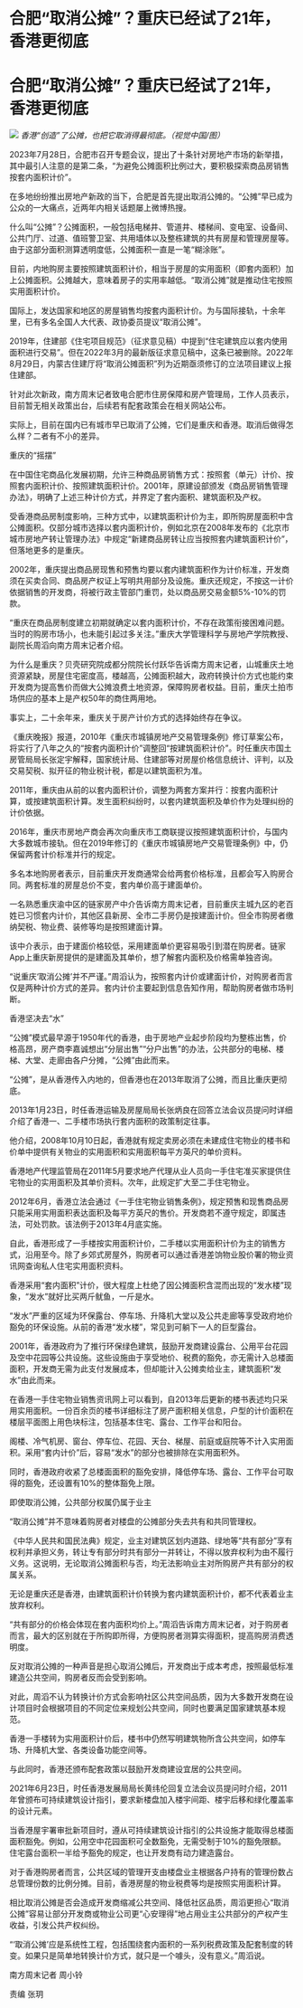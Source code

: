 # 合肥“取消公摊”？重庆已经试了21年，香港更彻底

# 合肥“取消公摊”？重庆已经试了21年，香港更彻底

![](https://inews.gtimg.com/om_bt/OW6WApmJQiWJPvKcbLLwLkcES2MySFPLlGX4f9sXgL8CEAA/1000)
_香港“创造”了公摊，也把它取消得最彻底。（视觉中国/图）_

2023年7月28日，合肥市召开专题会议，提出了十条针对房地产市场的新举措，其中最引人注意的是第二条，“为避免公摊面积比例过大，要积极探索商品房销售按套内面积计价”。

在多地纷纷推出房地产新政的当下，合肥是首先提出取消公摊的。“公摊”早已成为公众的一大痛点，近两年内相关话题屡上微博热搜。

什么叫“公摊”？公摊面积，一般包括电梯井、管道井、楼梯间、变电室、设备间、公共门厅、过道、值班警卫室、共用墙体以及整栋建筑的共有房屋和管理房屋等。由于这部分面积测算透明度低，公摊面积一直是一笔“糊涂账”。

目前，内地购房主要按照建筑面积计价，相当于房屋的实用面积（即套内面积）加上公摊面积。公摊越大，意味着房子的实用率越低。“取消公摊”就是推动住宅按照实用面积计价。

国际上，发达国家和地区的房屋销售均按套内面积计价。为与国际接轨，十余年里，已有多名全国人大代表、政协委员提议“取消公摊”。

2019年，住建部《住宅项目规范》（征求意见稿）中提到“住宅建筑应以套内使用面积进行交易”。但在2022年3月的最新版征求意见稿中，这条已被删除。2022年8月29日，内蒙古住建厅将“取消公摊面积”列为近期亟须修订的立法项目建议上报住建部。

针对此次新政，南方周末记者致电合肥市住房保障和房产管理局，工作人员表示，目前暂无相关政策出台，后续若有配套政策会在相关网站公布。

实际上，目前在国内已有城市早已取消了公摊，它们是重庆和香港。取消后做得怎么样？二者有不小的差异。

重庆的“摇摆”

在中国住宅商品化发展初期，允许三种商品房销售方式：按照套（单元）计价、按照套内面积计价、按照建筑面积计价。2001年，原建设部颁发《商品房销售管理办法》，明确了上述三种计价方式，并界定了套内面积、建筑面积及产权。

受香港商品房制度影响，三种方式中，以建筑面积计价为主，即所购房屋面积中含公摊面积。仅部分城市选择以套内面积计价，例如北京在2008年发布的《北京市城市房地产转让管理办法》中规定“新建商品房转让应当按照套内建筑面积计价”，但落地更多的是重庆。

2002年，重庆提出商品房现售和预售均要以套内建筑面积作为计价标准，开发商须在买卖合同、商品房产权证上写明共用部分及设施。重庆还规定，不按这一计价依据销售的开发商，将被行政主管部门重罚，处以商品房交易金额5%-10%的罚款。

“重庆在商品房制度建立初期就确定以套内面积计价，不存在政策衔接困难问题。当时的购房市场小，也未能引起过多关注。”重庆大学管理科学与房地产学院教授、副院长周滔向南方周末记者介绍。

为什么是重庆？贝壳研究院成都分院院长付跃华告诉南方周末记者，山城重庆土地资源紧缺，房屋住宅密度高，楼越高，公摊面积越大，政府转换计价方式也能约束开发商为提高售价而做大公摊浪费土地资源，保障购房者权益。目前，重庆土拍市场供应的基本上是产权50年的商住两用地。

事实上，二十余年来，重庆关于房产计价方式的选择始终存在争议。

《重庆晚报》报道，2010年《重庆市城镇房地产交易管理条例》修订草案公布，将实行了八年之久的“按套内面积计价”调整回“按建筑面积计价”。时任重庆市国土房管局局长张定宇解释，国家统计局、住建部等对房屋价格信息统计、评判，以及交易契税、拟开征的物业税计税，都是以建筑面积为准。

2011年，重庆由从前的以套内面积计价，调整为两套方案并行：按套内面积计算，或按建筑面积计算。发生面积纠纷时，以套内建筑面积及单价作为处理纠纷的计价依据。

2016年，重庆市房地产商会再次向重庆市工商联提议按照建筑面积计价，与国内大多数城市接轨。但在2019年修订的《重庆市城镇房地产交易管理条例》中，仍保留两套计价标准并行的规定。

多名本地购房者表示，目前重庆开发商通常会给两套价格标准，且都会写入购房合同。两套标准的房屋总价不变，套内单价高于建面单价。

一名熟悉重庆渝中区的链家房产中介告诉南方周末记者，目前重庆主城九区的老百姓已习惯套内计价，其他区县新房、全市二手房仍是按建面计价。但全市购房者缴纳契税、物业费、装修等均是按照建面计算。

该中介表示，由于建面价格较低，采用建面单价更容易吸引到潜在购房者。链家App上重庆新房提供的是建面及其单价，想了解套内面积及价格需单独咨询。

“说重庆‘取消公摊’并不严谨。”周滔认为，按照套内计价或建面计价，对购房者而言仅是两种计价方式的差异。套内计价主要起到信息告知作用，帮助购房者做市场判断。

香港坚决去“水”

“公摊”模式最早源于1950年代的香港，由于房地产业起步阶段均为整栋出售，价格高昂，房产商李嘉诚想出“分层出售”“分户出售”的办法，公共部分的电梯、楼梯、大堂、走廊由各户分摊，“公摊”由此而来。

“公摊”，是从香港传入内地的，但香港也在2013年取消了公摊，而且比重庆更彻底。

2013年1月23日，时任香港运输及房屋局局长张炳良在回答立法会议员提问时详细介绍了香港一、二手楼市场执行套内面积的政策制定往事。

他介绍，2008年10月10日起，香港就有规定卖房必须在未建成住宅物业的楼书和价单中提供有关物业的实用面积和实用面积每平方英尺的单价资料。

香港地产代理监管局在2011年5月要求地产代理从业人员向一手住宅准买家提供住宅物业的实用面积及其单价资料。次年，此规定扩大至二手住宅物业。

2012年6月，香港立法会通过《一手住宅物业销售条例》，规定预售和现售商品房只能采用实用面积表达面积及每平方英尺的售价。开发商若不遵守规定，即属违法，可处罚款。该法例于2013年4月底实施。

自此，香港形成了一手楼按实用面积计价，二手楼以实用面积计价为主的销售方式，沿用至今。除了乡郊式房屋外，购房者可以通过香港差饷物业股价署的物业资讯网查询私人住宅实用面积资料。

香港采用“套内面积”计价，很大程度上杜绝了因公摊面积含混而出现的“发水楼”现象，“发水”就好比买两斤鱿鱼，一斤是水。

“发水”严重的区域为环保露台、停车场、升降机大堂以及公共走廊等享受政府地价豁免的环保设施。从前的香港“发水楼”，常见到可躺下一人的巨型露台。

2001年，香港政府为了推行环保绿色建筑，鼓励开发商建设露台、公用平台花园及空中花园等公共设施。这些设施由于享受地价、税费的豁免，亦无需计入总楼面面积，开发商无需为此支付发展成本，但却能计入公摊卖给业主，建筑面积“发水”由此而来。

在香港一手住宅物业销售资讯网上可以看到，自2013年后更新的楼书表述均只采用实用面积。一份百余页的楼书详细标注了房产面积相关信息，户型的计价面积在楼层平面图上用色块标注，包括基本住宅、露台、工作平台和阳台。

阁楼、冷气机房、窗台、停车位、花园、天台、梯屋、前庭或庭院等不计入实用面积。采用“套内计价”后，容易“发水”的部分也被排除在实用面积外。

同时，香港政府收紧了总楼面面积的豁免安排，降低停车场、露台、工作平台可取得的豁免，还设置有10%的整体豁免上限。

即使取消公摊，公共部分权属仍属于业主

“取消公摊”并不意味着购房者对楼盘的公摊部分失去共有和共同管理权。

《中华人民共和国民法典》规定，业主对建筑区划内道路、绿地等“共有部分”享有权利并承担义务，转让专有部分时共有部分一并转让，不得以放弃权利为由不履行义务。这说明，无论取消公摊面积与否，均无法影响业主对所购房产共有部分的权属关系。

无论是重庆还是香港，由建筑面积计价转换为套内建筑面积计价，都不代表着业主放弃权利。

“共有部分的价格会体现在套内面积均价上。”周滔告诉南方周末记者，对于购房者而言，最大的区别就在于所购即所得，方便购房者测算实得面积，提高购房消费透明度。

反对取消公摊的一种声音是担心取消公摊后，开发商出于成本考虑，按照最低标准建造公共空间，购房者反而会受到影响。

对此，周滔不认为转换计价方式会影响社区公共空间品质，因为大多数开发商在设计项目时会根据项目的不同定位来规划公共空间，同时也要满足国家建筑基本规范。

香港一手楼转为实用面积计价后，楼书中仍然写明建筑物所含公共空间，如停车场、升降机大堂、各类设备功能空间等。

与此同时，香港还颁布配套政策以鼓励开发商建设宜居的公共空间。

2021年6月23日，时任香港发展局局长黄纬伦回复立法会议员提问时介绍，2011年曾颁布可持续建筑设计指引，要求新楼盘加入楼宇间距、楼宇后移和绿化覆盖率的设计元素。

当香港屋宇署审批新项目时，遵从可持续建筑设计指引的公共设施才能取得总楼面面积豁免。例如，公用空中花园面积可全数豁免，无需受制于10%的豁免限额。住宅露台面积一半给予豁免的规定，也让开发商有动力建造露台。

对于香港购房者而言，公共区域的管理开支由楼盘业主根据各户持有的管理份数占总管理份数的比例分摊。目前，香港房屋的物业税费等均是按照实用面积计算。

相比取消公摊是否会造成开发商缩减公共空间、降低社区品质，周滔更担心“取消公摊”容易让部分开发商或物业公司更“心安理得”地占用业主公共部分的产权产生收益，引发公共产权纠纷。

“‘取消公摊’应是系统性工程，包括围绕套内面积的一系列税费政策及配套制度的转变。如果只是简单地转换计价方式，就只是一个噱头，没有意义。”周滔说。

南方周末记者 周小铃

责编 张玥

